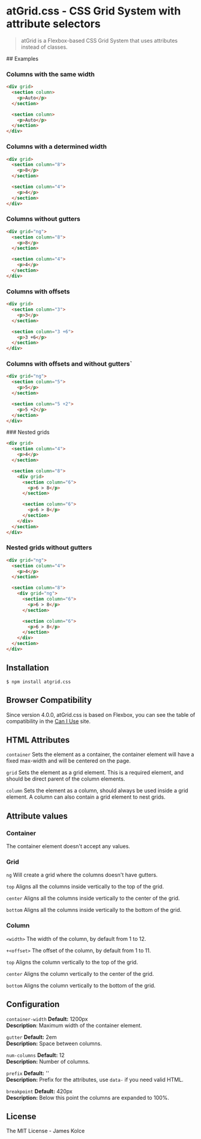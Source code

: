 # atGrid.css - CSS Grid System with attribute selectors

> atGrid is a Flexbox-based CSS Grid System that uses attributes instead of classes.

## Examples

### Columns with the same width

```HTML 
<div grid>
  <section column>
    <p>Auto</p>
  </section>

  <section column>
    <p>Auto</p>
  </section>
</div>
```

### Columns with a determined width

```HTML
<div grid>
  <section column="8">
    <p>8</p>
  </section>

  <section column="4">
    <p>4</p>
  </section>
</div>
```

### Columns without gutters

```HTML
<div grid="ng">
  <section column="8">
    <p>8</p>
  </section>

  <section column="4">
    <p>4</p>
  </section>
</div>
```

### Columns with offsets

```HTML
<div grid>
  <section column="3">
    <p>3</p>
  </section>

  <section column="3 +6">
    <p>3 +6</p>
  </section>
</div>
```

### Columns with offsets and without gutters`

```HTML
<div grid="ng">
  <section column="5">
    <p>5</p>
  </section>

  <section column="5 +2">
    <p>5 +2</p>
  </section>
</div>
```

### Nested grids

```HTML
<div grid>
  <section column="4">
    <p>4</p>
  </section>

  <section column="8">
    <div grid>
      <section column="6">
        <p>6 > 8</p>
      </section>

      <section column="6">
        <p>6 > 8</p>
      </section>
    </div>
  </section>
</div>
```

### Nested grids without gutters

```HTML
<div grid="ng">
  <section column="4">
    <p>4</p>
  </section>

  <section column="8">
    <div grid="ng">
      <section column="6">
        <p>6 > 8</p>
      </section>

      <section column="6">
        <p>6 > 8</p>
      </section>
    </div>
  </section>
</div>
``` 


## Installation

```
$ npm install atgrid.css
```

## Browser Compatibility

Since version 4.0.0, atGrid.css is based on Flexbox, you can see the table of compatibility in the [Can I Use](http://caniuse.com/#feat=flexbox) site.


## HTML Attributes

`container`
Sets the element as a container, the container element will have a fixed max-width and will be centered on the page.

`grid`
Sets the element as a grid element. This is a required element, and should be direct parent of the column elements.

`column`
Sets the element as a column, should always be used inside a grid element. A column can also contain a grid element to nest grids.

## Attribute values

### Container

The container element doesn't accept any values.

### Grid

`ng`
Will create a grid where the columns doesn't have gutters.

`top`
Aligns all the columns inside vertically to the top of the grid.

`center`
Aligns all the columns inside vertically to the center of the grid.

`bottom`
Aligns all the columns inside vertically to the bottom of the grid.


### Column

`<width>`
The width of the column, by default from 1 to 12.

`+<offset>`
The offset of the column, by default from 1 to 11.

`top`
Aligns the column vertically to the top of the grid.

`center`
Aligns the column vertically to the center of the grid.

`bottom`
Aligns the column vertically to the bottom of the grid.


## Configuration

`container-width`
**Default:** 1200px <br>
**Description**: Maximum width of the container element.

`gutter`
**Default:** 2em <br>
**Description:** Space between columns.

`num-columns`
**Default:** 12 <br>
**Description:** Number of columns.

`prefix`
**Default:** '' <br>
**Description:** Prefix for the attributes, use `data-` if you need valid HTML.

`breakpoint`
**Default:** 420px <br>
**Description:** Below this point the columns are expanded to 100%.


## License

The MIT License - James Kolce
